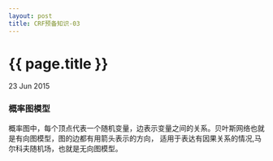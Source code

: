 ```yaml
---
layout: post
title: CRF预备知识-03
---
```


{{ page.title }}
================

<p class="meta">23 Jun 2015 </p>

### 概率图模型

概率图中，每个顶点代表一个随机变量，边表示变量之间的关系。贝叶斯网络也就是有向图模型，图的边都有用箭头表示的方向，
适用于表达有因果关系的情况,马尔科夫随机场，也就是无向图模型。
